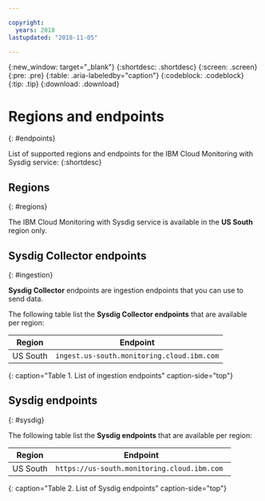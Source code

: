 ```yaml
---

copyright:
  years: 2018
lastupdated: "2018-11-05"

---
```


{:new_window: target="_blank"}
{:shortdesc: .shortdesc}
{:screen: .screen}
{:pre: .pre}
{:table: .aria-labeledby="caption"}
{:codeblock: .codeblock}
{:tip: .tip}
{:download: .download}


# Regions and endpoints
{: #endpoints}

List of supported regions and endpoints for the IBM Cloud Monitoring with Sysdig service:
{:shortdesc}

## Regions
{: #regions}

The IBM Cloud Monitoring with Sysdig service is available in the **US South** region only.


## Sysdig Collector endpoints
{: #ingestion}

**Sysdig Collector** endpoints are ingestion endpoints that you can use to send data.

The following table list the **Sysdig Collector endpoints** that are available per region:

| Region     | Endpoint                                                  |
|------------|-----------------------------------------------------------|
| US South   | `ingest.us-south.monitoring.cloud.ibm.com`                |   
{: caption="Table 1. List of ingestion endpoints" caption-side="top"} 



## Sysdig endpoints
{: #sysdig}

The following table list the **Sysdig endpoints** that are available per region:

| Region     | Endpoint                                                  |
|------------|-----------------------------------------------------------|
| US South   | `https://us-south.monitoring.cloud.ibm.com `         |   
{: caption="Table 2. List of Sysdig endpoints" caption-side="top"} 


